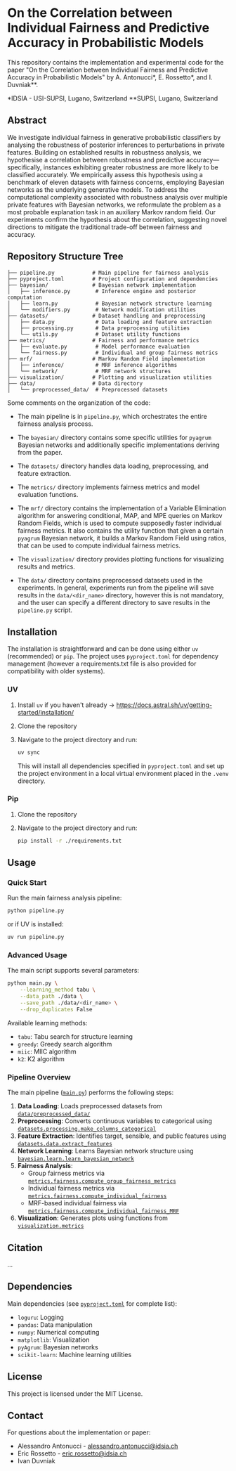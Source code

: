 # On the Correlation between Individual Fairness and Predictive Accuracy in Probabilistic Models

This repository contains the implementation and experimental code for the paper "On the Correlation between Individual Fairness and Predictive Accuracy in Probabilistic Models" by A. Antonucci*, E. Rossetto*, and I. Duvniak**.

*IDSIA - USI-SUPSI, Lugano, Switzerland
**SUPSI, Lugano, Switzerland

## Abstract

We investigate individual fairness in generative probabilistic classifiers by analysing the robustness of posterior inferences to perturbations in private features. Building on established results in robustness analysis, we hypothesise a correlation between robustness and predictive accuracy—specifically, instances exhibiting greater
robustness are more likely to be classified accurately. We empirically assess this hypothesis using a benchmark of eleven datasets with fairness concerns, employing Bayesian networks as the underlying generative models. To address the computational complexity associated with robustness analysis over multiple private features
with Bayesian networks, we reformulate the problem as a most probable explanation task in an auxiliary Markov random field. Our experiments confirm the hypothesis about the correlation, suggesting novel directions to mitigate the traditional trade-off between fairness and accuracy.

## Repository Structure Tree

```
├── pipeline.py            # Main pipeline for fairness analysis
├── pyproject.toml         # Project configuration and dependencies
├── bayesian/              # Bayesian network implementation
│   ├── inference.py        # Inference engine and posterior computation
│   ├── learn.py            # Bayesian network structure learning
│   └── modifiers.py        # Network modification utilities
├── datasets/              # Dataset handling and preprocessing
│   ├── data.py             # Data loading and feature extraction
│   ├── processing.py       # Data preprocessing utilities
│   └── utils.py            # Dataset utility functions
├── metrics/               # Fairness and performance metrics
│   ├── evaluate.py         # Model performance evaluation
│   └── fairness.py         # Individual and group fairness metrics
├── mrf/                   # Markov Random Field implementation
│   ├── inference/          # MRF inference algorithms
│   └── network/            # MRF network structures
├── visualization/         # Plotting and visualization utilities
├── data/                  # Data directory
│   └── preprocessed_data/  # Preprocessed datasets

```

Some comments on the organization of the code:

- The main pipeline is in `pipeline.py`, which orchestrates the entire fairness analysis process.
- The `bayesian/` directory contains some specific utilities for `pyagrum` Bayesian networks and additionally specific implementations deriving from the paper.
- The `datasets/` directory handles data loading, preprocessing, and feature extraction.
- The `metrics/` directory implements fairness metrics and model evaluation functions.
- The `mrf/` directory contains the implementation of a Variable Elimination algorithm for answering conditional, MAP, and MPE queries on Markov Random Fields, which is used to compute supposedly faster individual fairness metrics. It also contains the utility function that given a certain `pyagrum` Bayesian network, it builds a Markov Random Field using ratios, that can be used to compute individual fairness metrics.
- The `visualization/` directory provides plotting functions for visualizing results and metrics.

- The `data/` directory contains preprocessed datasets used in the experiments. In general, experiments run from the pipeline will save results in the `data/<dir_name>` directory, however this is not mandatory, and the user can specify a different directory to save results in the `pipeline.py` script.

## Installation

The installation is straightforward and can be done using either `uv` (recommended) or `pip`. The project uses `pyproject.toml` for dependency management (however a requirements.txt file is also provided for compatibility with older systems).

### UV

1. Install `uv` if you haven't already -> <https://docs.astral.sh/uv/getting-started/installation/>
2. Clone the repository
3. Navigate to the project directory and run:

    ```bash
    uv sync
    ```

    This will install all dependencies specified in `pyproject.toml` and set up the project environment in a local virtual environment placed in the `.venv` directory.

### Pip

1. Clone the repository
2. Navigate to the project directory and run:

    ```bash
    pip install -r ./requirements.txt
    ```

## Usage

### Quick Start

Run the main fairness analysis pipeline:

```bash
python pipeline.py
```

or if UV is installed:

```bash
uv run pipeline.py
```

### Advanced Usage

The main script supports several parameters:

```bash
python main.py \
    --learning_method tabu \
    --data_path ./data \
    --save_path ./data/<dir_name> \
    --drop_duplicates False
```

Available learning methods:

- `tabu`: Tabu search for structure learning
- `greedy`: Greedy search algorithm
- `miic`: MIIC algorithm
- `k2`: K2 algorithm

### Pipeline Overview

The main pipeline ([`main.py`](main.py)) performs the following steps:

1. **Data Loading**: Loads preprocessed datasets from [`data/preprocessed_data/`](data/preprocessed_data/)
2. **Preprocessing**: Converts continuous variables to categorical using [`datasets.processing.make_columns_categorical`](datasets/processing.py)
3. **Feature Extraction**: Identifies target, sensible, and public features using [`datasets.data.extract_features`](datasets/data.py)
4. **Network Learning**: Learns Bayesian network structure using [`bayesian.learn.learn_bayesian_network`](bayesian/learn.py)
5. **Fairness Analysis**:
   - Group fairness metrics via [`metrics.fairness.compute_group_fairness_metrics`](metrics/fairness.py)
   - Individual fairness metrics via [`metrics.fairness.compute_individual_fairness`](metrics/fairness.py)
   - MRF-based individual fairness via [`metrics.fairness.compute_individual_fairness_MRF`](metrics/fairness.py)
6. **Visualization**: Generates plots using functions from [`visualization.metrics`](visualization/metrics.py)

## Citation

...

## Dependencies

Main dependencies (see [`pyproject.toml`](pyproject.toml) for complete list):

- `loguru`: Logging
- `pandas`: Data manipulation
- `numpy`: Numerical computing
- `matplotlib`: Visualization
- `pyAgrum`: Bayesian networks
- `scikit-learn`: Machine learning utilities

## License

This project is licensed under the MIT License.

## Contact

For questions about the implementation or paper:

- Alessandro Antonucci - [alessandro.antonucci@idsia.ch](mailto:)
- Eric Rossetto - [eric.rossetto@idsia.ch](mailto:)
- Ivan Duvniak
